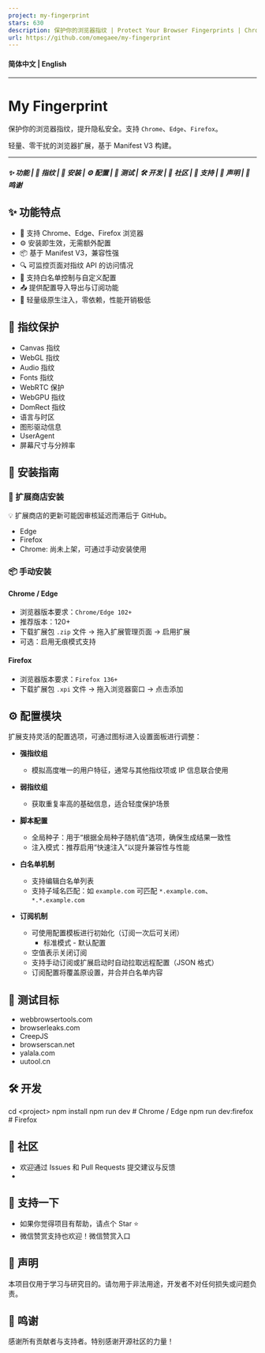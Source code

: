 ```yaml
---
project: my-fingerprint
stars: 630
description: 保护你的浏览器指纹 | Protect Your Browser Fingerprints | Chrome, Edge, Firefox | 扩展 / Extension
url: https://github.com/omegaee/my-fingerprint
---
```


#### 简体中文 | English

* * *

My Fingerprint
==============

保护你的浏览器指纹，提升隐私安全。支持 `Chrome`、`Edge`、`Firefox`。

轻量、零干扰的浏览器扩展，基于 Manifest V3 构建。

* * *

##### ✨ 功能 | 🧬 指纹 | 🧰 安装 | ⚙️ 配置 | 🧪 测试 | 🛠️ 开发 | 🌱 社区 | 💝 支持 | 📜 声明 | 🙏 鸣谢

✨ 功能特点
------

-   🚀 支持 Chrome、Edge、Firefox 浏览器
-   ⚙️ 安装即生效，无需额外配置
-   📦 基于 Manifest V3，兼容性强
-   🔍 可监控页面对指纹 API 的访问情况
-   🧱 支持白名单控制与自定义配置
-   📤 提供配置导入导出与订阅功能
-   🧩 轻量级原生注入，零依赖，性能开销极低

🧬 指纹保护
-------

-   Canvas 指纹
-   WebGL 指纹
-   Audio 指纹
-   Fonts 指纹
-   WebRTC 保护
-   WebGPU 指纹
-   DomRect 指纹
-   语言与时区
-   图形驱动信息
-   UserAgent
-   屏幕尺寸与分辨率

🧰 安装指南
-------

### 🧩 扩展商店安装

💡 扩展商店的更新可能因审核延迟而滞后于 GitHub。

-   Edge
-   Firefox
-   Chrome: 尚未上架，可通过手动安装使用

### 📦 手动安装

#### Chrome / Edge

-   浏览器版本要求：`Chrome/Edge 102+`
-   推荐版本：120+
-   下载扩展包 `.zip` 文件 → 拖入扩展管理页面 → 启用扩展
-   可选：启用无痕模式支持

#### Firefox

-   浏览器版本要求：`Firefox 136+`
-   下载扩展包 `.xpi` 文件 → 拖入浏览器窗口 → 点击添加

⚙️ 配置模块
-------

扩展支持灵活的配置选项，可通过图标进入设置面板进行调整：

-   **强指纹组**
    
    -   模拟高度唯一的用户特征，通常与其他指纹项或 IP 信息联合使用
-   **弱指纹组**
    
    -   获取重复率高的基础信息，适合轻度保护场景
-   **脚本配置**
    
    -   全局种子：用于“根据全局种子随机值”选项，确保生成结果一致性
    -   注入模式：推荐启用“快速注入”以提升兼容性与性能
-   **白名单机制**
    
    -   支持编辑白名单列表
    -   支持子域名匹配：如 `example.com` 可匹配 `*.example.com`、`*.*.example.com`
-   **订阅机制**
    
    -   可使用配置模板进行初始化（订阅一次后可关闭）
        -   标准模式 - 默认配置
    -   空值表示关闭订阅
    -   支持手动订阅或扩展启动时自动拉取远程配置（JSON 格式）
    -   订阅配置将覆盖原设置，并合并白名单内容

🧪 测试目标
-------

-   webbrowsertools.com
-   browserleaks.com
-   CreepJS
-   browserscan.net
-   yalala.com
-   uutool.cn

🛠️ 开发
------

cd <project\>
npm install
npm run dev          # Chrome / Edge
npm run dev:firefox  # Firefox

🌱 社区
-----

-   欢迎通过 Issues 和 Pull Requests 提交建议与反馈
-   

💝 支持一下
-------

-   如果你觉得项目有帮助，请点个 Star ⭐
-   微信赞赏支持也欢迎！微信赞赏入口

📜 声明
-----

本项目仅用于学习与研究目的。请勿用于非法用途，开发者不对任何损失或问题负责。

🙏 鸣谢
-----

感谢所有贡献者与支持者。特别感谢开源社区的力量！
